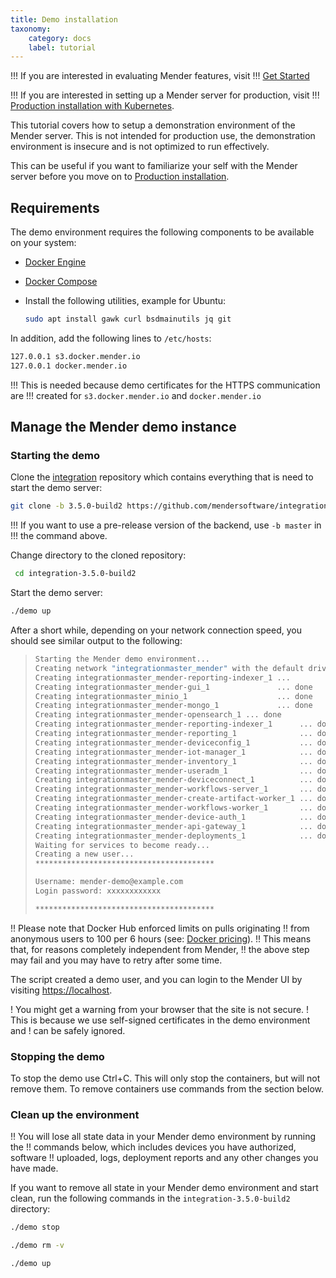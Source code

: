 ```yaml
---
title: Demo installation
taxonomy:
    category: docs
    label: tutorial
---
```


!!! If you are interested in evaluating Mender features, visit
!!! [Get Started](../../01.Get-started/chapter.md)

!!! If you are interested in setting up a Mender server for production, visit
!!! [Production installation with Kubernetes](../04.Production-installation-with-kubernetes/docs.md).

This tutorial covers how to setup a demonstration environment of the Mender
server. This is not intended for production use, the demonstration environment
is insecure and is not optimized to run effectively.

This can be useful if you want to familiarize your self with the Mender server
before you move on to
[Production installation](../04.Production-installation-with-kubernetes/docs.md).

## Requirements

The demo environment requires the following components to be available
on your system:

* [Docker Engine](https://docs.docker.com/engine/install?target=_blank)
* [Docker Compose](https://docs.docker.com/compose/install?target=_blank)
* Install the following utilities, example for Ubuntu:

    ```bash
    sudo apt install gawk curl bsdmainutils jq git
    ```

In addition, add the following lines to `/etc/hosts`:

```bash
127.0.0.1 s3.docker.mender.io
127.0.0.1 docker.mender.io
```

!!! This is needed because demo certificates for the HTTPS communication are
!!! created for `s3.docker.mender.io` and `docker.mender.io`

## Manage the Mender demo instance

### Starting the demo

Clone the [integration](https://github.com/mendersoftware/integration?target=_blank)
repository which contains everything that is need to start the demo server:
<!--AUTOVERSION: "-b %"/integration "integration-%"/integration -->
```bash
git clone -b 3.5.0-build2 https://github.com/mendersoftware/integration.git integration-3.5.0-build2
```

<!--AUTOVERSION: "use `-b %`"/ignore-->
!!! If you want to use a pre-release version of the backend, use `-b master` in
!!! the command above.

Change directory to the cloned repository:
<!--AUTOVERSION: "integration-%"/integration -->
```bash
 cd integration-3.5.0-build2
```

Start the demo server:

```bash
./demo up
```

After a short while, depending on your network connection speed, you should see
similar output to the following:

>```bash
>Starting the Mender demo environment...
>Creating network "integrationmaster_mender" with the default driver
>Creating integrationmaster_mender-reporting-indexer_1 ...
>Creating integrationmaster_mender-gui_1               ... done
>Creating integrationmaster_minio_1                    ... done
>Creating integrationmaster_mender-mongo_1             ... done
>Creating integrationmaster_mender-opensearch_1 ... done
>Creating integrationmaster_mender-reporting-indexer_1      ... done
>Creating integrationmaster_mender-reporting_1              ... done
>Creating integrationmaster_mender-deviceconfig_1           ... done
>Creating integrationmaster_mender-iot-manager_1            ... done
>Creating integrationmaster_mender-inventory_1              ... done
>Creating integrationmaster_mender-useradm_1                ... done
>Creating integrationmaster_mender-deviceconnect_1          ... done
>Creating integrationmaster_mender-workflows-server_1       ... done
>Creating integrationmaster_mender-create-artifact-worker_1 ... done
>Creating integrationmaster_mender-workflows-worker_1       ... done
>Creating integrationmaster_mender-device-auth_1            ... done
>Creating integrationmaster_mender-api-gateway_1            ... done
>Creating integrationmaster_mender-deployments_1            ... done
>Waiting for services to become ready...
>Creating a new user...
>****************************************
>
>Username: mender-demo@example.com
>Login password: xxxxxxxxxxxx
>
>****************************************
>```

!! Please note that Docker Hub enforced limits on pulls originating
!! from anonymous users to 100 per 6 hours (see: [Docker pricing](https://www.docker.com/pricing)).
!! This means that, for reasons completely independent from Mender,
!! the above step may fail and you may have to retry after some time.

The script created a demo user, and you can login to the Mender UI by visiting
[https://localhost](https://localhost?target=_blank).

! You might get a warning from your browser that the site is not secure.
! This is because we use self-signed certificates in the demo environment and
! can be safely ignored.

### Stopping the demo

To stop the demo use Ctrl+C.
This will only stop the containers, but will not remove them.
To remove containers use commands from the section below.

### Clean up the environment

!! You will lose all state data in your Mender demo environment by running the
!! commands below, which includes devices you have authorized, software
!! uploaded, logs, deployment reports and any other changes you have made.

<!--AUTOVERSION: "integration-%"/integration -->
If you want to remove all state in your Mender demo environment and start clean,
run the following commands in the `integration-3.5.0-build2` directory:

```bash
./demo stop
```

```bash
./demo rm -v
```

```bash
./demo up
```
